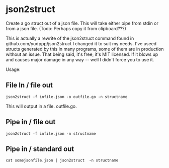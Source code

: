 # json2struct

Create a go struct out of a json file. This will take either pipe from stdin or from a json file.
(Todo: Perhaps copy it from clipboard???)

This is actually a rewrite of the json2struct command found in github.com/yudppp/json2struct
I changed it to suit my needs. I've useed structs generated by this in many programs, some of them are in production without an issue.
That being said, it's free, it's MIT licensed. If it blows up and causes major damage in any way -- well I didn't force you to use it. 

Usage:
## File In / file out
```
json2struct -f infile.json -o outfile.go -n structname
```
This will output in a file. outfile.go.

## Pipe in / file out
```
json2struct -f infile.json -n structname
```

## Pipe in / standard out
```
cat somejsonfile.json | json2struct  -n structname
```
